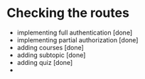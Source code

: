 


# Checking the routes

- implementing full authentication [done]
- implementing partial authorization [done]
- adding courses [done]
- adding subtopic [done]
- adding quiz [done]
- 